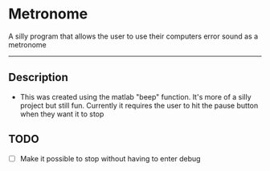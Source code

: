 # Metronome
A silly program that allows the user to use their computers error sound as a metronome

---

## Description

- This was created using the matlab "beep" function. It's more of a silly project but still fun. Currently it requires the user to hit the pause button when they want it to stop

## TODO
- [ ] Make it possible to stop without having to enter debug

